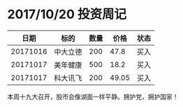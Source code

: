 2017/10/20 投资周记
==================

|   日期  |   标的   |  数量 | 价格  |  状态  |
|--------|----------|------|-------|-------|
| 20171016 | 中大立德 | 200 |  47.8 |  买入 |
| 20171017 | 美年健康 | 500 |  18.2 |  买入 |
| 20171017 | 科大讯飞 | 200 | 49.05 |  买入 |

本周十九大召开，股市会像湖面一样平静。拥护党，拥护国家！